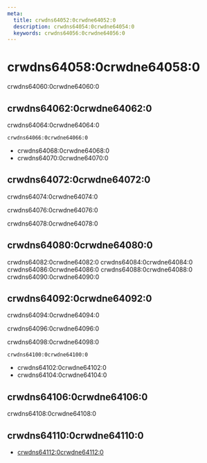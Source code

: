 ```yaml
---
meta:
  title: crwdns64052:0crwdne64052:0
  description: crwdns64054:0crwdne64054:0
  keywords: crwdns64056:0crwdne64056:0
---
```


# crwdns64058:0crwdne64058:0
crwdns64060:0crwdne64060:0

<entry-ad />

## crwdns64062:0crwdne64062:0
crwdns64064:0crwdne64064:0

`crwdns64066:0crwdne64066:0`
- crwdns64068:0crwdne64068:0
- crwdns64070:0crwdne64070:0


## crwdns64072:0crwdne64072:0
crwdns64074:0crwdne64074:0

  crwdns64076:0crwdne64076:0

  crwdns64078:0crwdne64078:0

## crwdns64080:0crwdne64080:0
crwdns64082:0crwdne64082:0
<alert type="success">crwdns64084:0crwdne64084:0</alert>
<alert type="info">crwdns64086:0crwdne64086:0</alert>
<alert type="warning">crwdns64088:0crwdne64088:0</alert>
<alert type="error">crwdns64090:0crwdne64090:0</alert>

## crwdns64092:0crwdne64092:0
crwdns64094:0crwdne64094:0

  crwdns64096:0crwdne64096:0

  crwdns64098:0crwdne64098:0

  `crwdns64100:0crwdne64100:0`
  - crwdns64102:0crwdne64102:0
  - crwdns64104:0crwdne64104:0

## crwdns64106:0crwdne64106:0
crwdns64108:0crwdne64108:0

## crwdns64110:0crwdne64110:0
  - [crwdns64112:0crwdne64112:0]()

<doc-footer />
